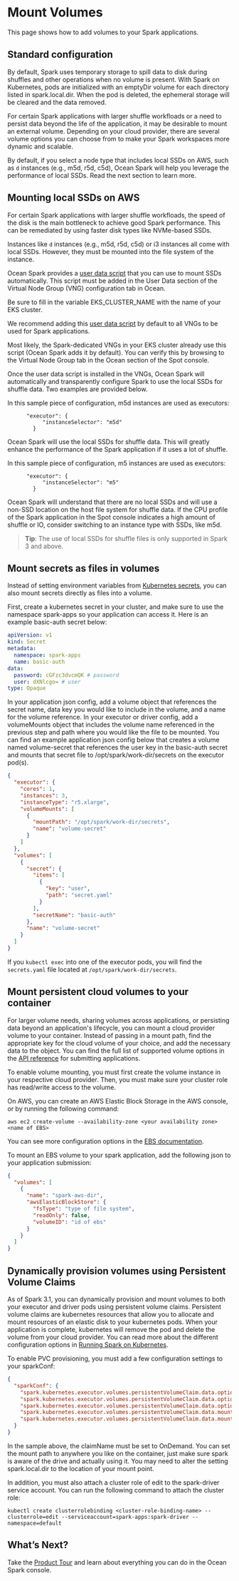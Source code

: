 # Mount Volumes

This page shows how to add volumes to your Spark applications.

## Standard configuration

By default, Spark uses temporary storage to spill data to disk during shuffles and other operations when no volume is present. With Spark on Kubernetes, pods are initialized with an emptyDir volume for each directory listed in spark.local.dir. When the pod is deleted, the ephemeral storage will be cleared and the data removed.

For certain Spark applications with larger shuffle workfloads or a need to persist data beyond the life of the application, it may be desirable to mount an external volume. Depending on your cloud provider, there are several volume options you can choose from to make your Spark workspaces more dynamic and scalable.

By default, if you select a node type that includes local SSDs on AWS, such as `d` instances (e.g., m5d, r5d, c5d), Ocean Spark will help you leverage the performance of local SSDs. Read the next section to learn more.

## Mounting local SSDs on AWS

For certain Spark applications with larger shuffle workfloads, the speed of the disk is the main bottleneck to achieve good Spark performance. This can be remediated by using faster disk types like NVMe-based SSDs.

Instances like `d` instances (e.g., m5d, r5d, c5d) or i3 instances all come with local SSDs. However, they must be mounted into the file system of the instance.

Ocean Spark provides a [user data script](https://raw.githubusercontent.com/spotinst/ocean-spark-examples/master/local_ssd_user_data_script/startup-script.sh) that you can use to mount SSDs automatically. This script must be added in the User Data section of the Virtual Node Group (VNG) configuration tab in Ocean.

Be sure to fill in the variable EKS_CLUSTER_NAME with the name of your EKS cluster.

We recommend adding this [user data script](https://raw.githubusercontent.com/spotinst/ocean-spark-examples/master/local_ssd_user_data_script/startup-script.sh) by default to all VNGs to be used for Spark applications.

Most likely, the Spark-dedicated VNGs in your EKS cluster already use this script (Ocean Spark adds it by default). You can verify this by browsing to the Virtual Node Group tab in the Ocean section of the Spot console.

Once the user data script is installed in the VNGs, Ocean Spark will automatically and transparently configure Spark to use the local SSDs for shuffle data. Two examples are provided below.

In this sample piece of configuration, m5d instances are used as executors:

```
      "executor": {
           "instanceSelector": "m5d"
        }
```

Ocean Spark will use the local SSDs for shuffle data. This will greatly enhance the performance of the Spark application if it uses a lot of shuffle.

In this sample piece of configuration, m5 instances are used as executors:

```
      "executor": {
           "instanceSelector": "m5"
        }
```

Ocean Spark will understand that there are no local SSDs and will use a non-SSD location on the host file system for shuffle data. If the CPU profile of the Spark application in the Spot console indicates a high amount of shuffle or IO, consider switching to an instance type with SSDs, like m5d.

> **Tip**: The use of local SSDs for shuffle files is only supported in Spark 3 and above.

## Mount secrets as files in volumes

Instead of setting environment variables from [Kubernetes secrets](ocean-spark/configure-spark-apps/secrets-environment-variables), you can also mount secrets directly as files into a volume.

First, create a kubernetes secret in your cluster, and make sure to use the namespace spark-apps so your application can access it. Here is an example basic-auth secret below:

```yaml
apiVersion: v1
kind: Secret
metadata:
  namespace: spark-apps
  name: basic-auth
data:
  password: cGFzc3dvcmQK # password
  user: dXNlcgo= # user
type: Opaque
```

In your application json config, add a volume object that references the secret name, data key you would like to include in the volume, and a name for the volume reference. In your executor or driver config, add a volumeMounts object that includes the volume name referenced in the previous step and path where you would like the file to be mounted. You can find an example application json config below that creates a volume named volume-secret that references the user key in the basic-auth secret and mounts that secret file to /opt/spark/work-dir/secrets on the executor pod(s).

```json
{
  "executor": {
    "cores": 1,
    "instances": 3,
    "instanceType": "r5.xlarge",
    "volumeMounts": [
      {
        "mountPath": "/opt/spark/work-dir/secrets",
        "name": "volume-secret"
      }
    ]
  },
  "volumes": [
    {
      "secret": {
        "items": [
          {
            "key": "user",
            "path": "secret.yaml"
          }
        ],
        "secretName": "basic-auth"
      },
      "name": "volume-secret"
    }
  ]
}
```

If you `kubectl exec` into one of the executor pods, you will find the `secrets.yaml` file located at `/opt/spark/work-dir/secrets`.

## Mount persistent cloud volumes to your container

For larger volume needs, sharing volumes across applications, or persisting data beyond an application's lifecycle, you can mount a cloud provider volume to your container. Instead of passing in a mount path, find the appropriate key for the cloud volume of your choice, and add the necessary data to the object. You can find the full list of supported volume options in the [API reference](https://docs.spot.io/api/#operation/OceanSparkClusterApplicationSubmit) for submitting applications.

To enable volume mounting, you must first create the volume instance in your respective cloud provider. Then, you must make sure your cluster role has read/write access to the volume.

On AWS, you can create an AWS Elastic Block Storage in the AWS console, or by running the following command:

```
aws ec2 create-volume --availability-zone <your availability zone> <name of EBS>
```

You can see more configuration options in the [EBS documentation](https://docs.aws.amazon.com/cli/latest/reference/ec2/create-volume.html).

To mount an EBS volume to your spark application, add the following json to your application submission:

```json
{
  "volumes": [
    {
      "name": "spark-aws-dir",
      "awsElasticBlockStore": {
        "fsType": "type of file system",
        "readOnly": false,
        "volumeID": "id of ebs"
      }
    }
  ]
}
```

## Dynamically provision volumes using Persistent Volume Claims

As of Spark 3.1, you can dynamically provision and mount volumes to both your executor and driver pods using persistent volume claims. Persistent volume claims are kubernetes resources that allow you to allocate and mount resources of an elastic disk to your kubernetes pods. When your application is complete, kubernetes will remove the pod and delete the volume from your cloud provider. You can read more about the different configuration options in [Running Spark on Kubernetes](https://spark.apache.org/docs/latest/running-on-kubernetes.html#using-kubernetes-volumes).

To enable PVC provisioning, you must add a few configuration settings to your sparkConf:

```json
{
  "sparkConf": {
    "spark.kubernetes.executor.volumes.persistentVolumeClaim.data.options.claimName": "OnDemand",
    "spark.kubernetes.executor.volumes.persistentVolumeClaim.data.options.storageClass": "standard",
    "spark.kubernetes.executor.volumes.persistentVolumeClaim.data.options.sizeLimit": "500Gi",
    "spark.kubernetes.executor.volumes.persistentVolumeClaim.data.mount.path": "/var/data",
    "spark.kubernetes.executor.volumes.persistentVolumeClaim.data.mount.readOnly": "false"
  }
}
```

In the sample above, the claimName must be set to OnDemand. You can set the mount path to anywhere you like on the container, just make sure spark is aware of the drive and actually using it. You may need to alter the setting spark.local.dir to the location of your mount point.

In addition, you must also attach a cluster role of edit to the spark-driver service account. You can run the following command to attach the cluster role:

```
kubectl create clusterrolebinding <cluster-role-binding-name> --clusterrole=edit --serviceaccount=spark-apps:spark-driver --namespace=default
```

## What’s Next?

Take the [Product Tour](ocean-spark/product-tour/) and learn about everything you can do in the Ocean Spark console.

